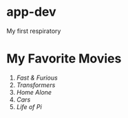 # app-dev
My first respiratory

# My Favorite Movies
1. *Fast & Furious*
2. *Transformers*
3. *Home Alone*
4. *Cars*
5. *Life of Pi*
